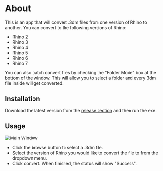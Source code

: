 # About
This is an app that will convert .3dm files from one version of Rhino to another.
You can convert to the following versions of Rhino:

 - Rhino 2
 - Rhino 3
 - Rhino 4
 - Rhino 5
 - Rhino 6
 - Rhino 7

You can also batch convert files by checking the "Folder Mode" box at the bottom of the window. This will allow you to select a folder and every 3dm file inside will get converted.

## Installation

Download the latest version from the [release section](https://github.com/CrazyOldWizard/Convert-3dm-Files-To-Different-Rhino-Versions/releases) and then run the exe.

## Usage

![Main Window](https://i.imgur.com/A2f4Bnm.png)
 - Click the browse button to select a .3dm file.
 - Select the version of Rhino you would like to convert the file to from the dropdown menu.
 - Click convert.  When finished, the status will show "Success".
